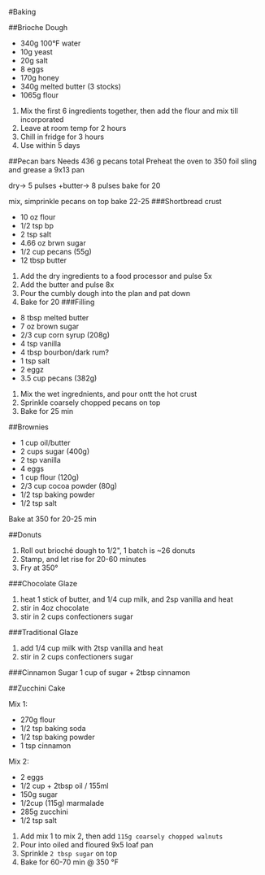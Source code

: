 #Baking

##Brioche Dough
* 340g 100°F water
* 10g yeast
* 20g salt
* 8 eggs
* 170g honey
* 340g melted butter (3 stocks)
* 1065g flour

1. Mix the first 6 ingredients together, then add the flour and mix till incorporated
2. Leave at room temp for 2 hours
3. Chill in fridge for 3 hours
4. Use within 5 days

##Pecan bars
Needs 436 g pecans total
Preheat the oven to 350
foil sling and grease a 9x13 pan

dry-> 5 pulses
+butter-> 8 pulses
bake for 20

mix, simprinkle pecans on top
bake 22-25
###Shortbread crust
* 10 oz flour
* 1/2 tsp bp 
* 2 tsp salt
* 4.66 oz brwn sugar
* 1/2 cup pecans (55g)
* 12 tbsp butter

1. Add the dry ingredients to a food processor and pulse 5x
2. Add the butter and pulse 8x
3. Pour the cumbly dough into the plan and pat down
4. Bake for 20
###Filling
* 8 tbsp melted butter
* 7 oz brown sugar
* 2/3 cup corn syrup (208g)
* 4 tsp vanilla
* 4 tbsp bourbon/dark rum?
* 1 tsp salt
* 2 eggz
* 3.5 cup pecans (382g)

1. Mix the wet ingrednients, and pour ontt the hot crust 
2. Sprinkle coarsely chopped pecans on top
3. Bake for 25 min

##Brownies
* 1 cup oil/butter
* 2 cups sugar (400g)
* 2 tsp vanilla
* 4 eggs
* 1 cup flour (120g)
* 2/3 cup cocoa powder (80g)
* 1/2 tsp baking powder
* 1/2 tsp salt

Bake at 350 for 20-25 min

##Donuts
1. Roll out brioché dough to 1/2", 1 batch is ~26 donuts
2. Stamp, and let rise for 20-60 minutes
3. Fry at 350°

###Chocolate Glaze
1. heat 1 stick of butter, and 1/4 cup milk, and 2sp vanilla and heat
2. stir in 4oz chocolate
3. stir in 2 cups confectioners sugar

###Traditional Glaze
1. add 1/4 cup milk with 2tsp vanilla and heat
2. stir in 2 cups confectioners sugar

###Cinnamon Sugar
1 cup of sugar + 2tbsp cinnamon

##Zucchini Cake

Mix 1:
* 270g flour
* 1/2 tsp baking soda
* 1/2 tsp baking powder
* 1 tsp cinnamon

Mix 2:
* 2 eggs
* 1/2 cup + 2tbsp oil / 155ml
* 150g sugar
* 1/2cup (115g) marmalade
* 285g zucchini
* 1/2 tsp salt

1. Add mix 1 to mix 2, then add `115g coarsely chopped walnuts`
2. Pour into oiled and floured 9x5 loaf pan
3. Sprinkle `2 tbsp sugar` on top
4. Bake for 60-70 min @ 350 °F
